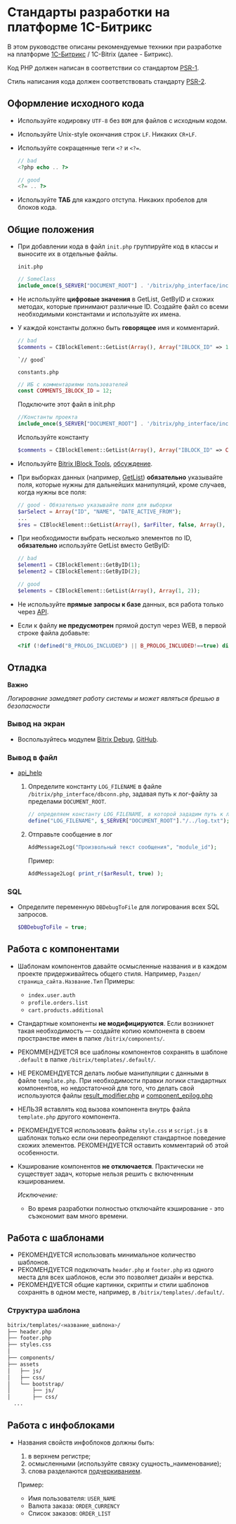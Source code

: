# Стандарты разработки на платформе 1С-Битрикс

В этом руководстве описаны рекомендуемые техники при разработке на платформе [1С-Битрикс](http://www.1c-bitrix.ru/) / 1C-Bitrix (далее - Битрикс).

Код PHP должен написан в соответствии со стандартом [PSR-1](https://github.com/php-fig/fig-standards/blob/master/accepted/PSR-1-basic-coding-standard.md).

Стиль написания кода должен соответствовать стандарту [PSR-2](https://github.com/php-fig/fig-standards/blob/master/accepted/PSR-2-coding-style-guide.md).

## Оформление исходного кода

- Используйте кодировку `UTF-8` без `BOM` для файлов с исходным кодом.
- Используйте Unix-style окончания строк `LF`. Никаких `CR+LF`.
- Используйте сокращенные теги `<?` и `<?=`.
 
    ```php
    // bad
    <?php echo .. ?>

    // good
    <?= .. ?>
    ```

- Используйте **ТАБ** для каждого отступа. Никаких пробелов для блоков кода.

## Общие положения

- При добавлении кода в файл `init.php` группируйте код в классы и выносите их в отдельные файлы.
 
    `init.php`
    ```php
    // SomeClass
    include_once($_SERVER["DOCUMENT_ROOT"] . '/bitrix/php_interface/includes/some_class.php');
    ```
- Не используйте **цифровые значения** в GetList, GetByID и схожих методах, которые принимают различные ID. Создайте файл со всеми необходимыми константами и используйте их имена. 
- У каждой константы должно быть **говорящее** имя и комментарий.

    ```php
    // bad
    $comments = CIBlockElement::GetList(Array(), Array("IBLOCK_ID" => 12));
    ```
    
	  `// good`
	
    `constants.php` 
    
    ```php
    // ИБ с комментариями пользователей
    const COMMENTS_IBLOCK_ID = 12;
    ```
    Подключите этот файл в init.php
    ```php
    //Константы проекта
    include_once($_SERVER["DOCUMENT_ROOT"] . '/bitrix/php_interface/includes/constants.php');
    ```
    Используйте константу
    ```php
    $comments = CIBlockElement::GetList(Array(), Array("IBLOCK_ID" => COMMENTS_IBLOCK_ID));
    ```
- Используйте [Bitrix IBlock Tools](https://github.com/xescoder/bitrix-iblock-tools), [обсуждение](http://habrahabr.ru/post/185080/).
- При выборках данных (например, [GetList](http://dev.1c-bitrix.ru/api_help/iblock/classes/ciblockelement/getlist.php)) **обязательно** указывайте поля, которые нужны для дальнейших манипуляций, кроме случаев, когда нужны все поля:

    ```php
    // good - Обязательно указывайте поля для выборки
    $arSelect = Array("ID", "NAME", "DATE_ACTIVE_FROM");
    ...
    $res = CIBlockElement::GetList(Array(), $arFilter, false, Array(), $arSelect);
    ```
- При необходимости выбрать несколько элементов по ID, **обязательно** используйте GetList вместо GetByID:

    ```php
    // bad
    $element1 = CIBlockElement::GetByID(1);
    $element2 = CIBlockElement::GetByID(2);

    // good
    $elements = CIBlockElement::GetList(Array(), Array(1, 2));
    ```
- Не используйте **прямые запросы к базе** данных, вся работа только через [API](http://dev.1c-bitrix.ru/api_help/).
- Если к файлу **не предусмотрен** прямой доступ через WEB, в первой строке файла добавьте:

    ```php
    <?if (!defined("B_PROLOG_INCLUDED") || B_PROLOG_INCLUDED!==true) die();?>
    ```

## Отладка

**Важно**

  *Логирование замедляет работу системы и может являться брешью в безопасности*

### Вывод на экран

* Воспользуйтесь модулем [Bitrix Debug](http://marketplace.1c-bitrix.ru/solutions/scrollup.bxd/), [GitHub](https://github.com/ancorp/bitrix-debug).

### Вывод в файл

* [api_help](http://dev.1c-bitrix.ru/api_help/main/functions/debug/index.php)

    1. Определите константу `LOG_FILENAME` в файле `/bitrix/php_interface/dbconn.php`, задавая путь к лог-файлу за пределами `DOCUMENT_ROOT`.

        ```php
        // определяем константу LOG_FILENAME, в которой зададим путь к лог-файлу
        define("LOG_FILENAME", $_SERVER["DOCUMENT_ROOT"]."/../log.txt");
        ```

    2. Отправьте сообщение в лог
    
        ```php
        AddMessage2Log("Произвольный текст сообщения", "module_id");
        ```

        Пример:

        ```php
        AddMessage2Log( print_r($arResult, true) );
        ```

### SQL

* Определите переменную `DBDebugToFile` для логирования всех SQL запросов.

    ```php
    $DBDebugToFile = true;
    ```

## Работа с компонентами

- Шаблонам компонентов давайте осмысленные названия и в каждом проекте придерживайтесь общего стиля. Например, `Раздел/страница_сайта.Название.Тип`
Примеры:
 	- `index.user.auth`
	- `profile.orders.list`
 	- `cart.products.additional`
- Стандартные компоненты **не модифицируются**. Если возникнет такая необходимость — создайте копию компонента в своем пространстве имен в папке `/bitrix/components/`.
- РЕКОММЕНДУЕТСЯ все шаблоны компонентов сохранять в шаблоне `.default` в папке `/bitrix/templates/.default/`.
- НЕ РЕКОМЕНДУЕТСЯ делать любые манипуляции с данными в файле `template.php`. При необходимости правки логики стандартных компонентов, но недостаточной для того, что делать свой используются файлы [result_modifier.php](http://dev.1c-bitrix.ru/learning/course/index.php?COURSE_ID=43&LESSON_ID=2830&LESSON_PATH=3913.4565.2830) и [component_epilog.php](http://dev.1c-bitrix.ru/learning/course/index.php?COURSE_ID=43&LESSON_ID=2975&LESSON_PATH=3913.4565.2975)
- НЕЛЬЗЯ вставлять код вызова компонента внутрь файла `template.php` другого компонента.
- РЕКОМЕНДУЕТСЯ использовать файлы `style.css` и `script.js` в шаблонах только если они переопределяют стандартное поведение схожих элементов. РЕКОМЕНДУЕТСЯ оставить комментарий об этой особенности.
- Кэширование компонентов **не отключается**. Практически не существует задач, которые нельзя решить с включенным кэшированием.
  
    *Исключение:*

    - Во время разработки полностью отключайте кэширование - это съэкономит вам много времени. 

## Работа с шаблонами

- РЕКОМЕНДУЕТСЯ использовать минимальное количество шаблонов.
- РЕКОМЕНДУЕТСЯ подключать `header.php` и `footer.php` из одного места для всех шаблонов, если это позволяет дизайн и верстка.
- РЕКОМЕНДУЕТСЯ общие картинки, скрипты и стили шаблонов сохранять в одном месте, например, в `/bitrix/templates/.default/`.

### Структура шаблона

```bash
bitrix/templates/<название_шаблона>/
├── header.php
├── footer.php
├── styles.css
│
├── components/
├── assets
│   ├── js/
│   ├── css/
│   └── bootstrap/
│       ├── js/
│       ├── css/
  ...
```

## Работа с инфоблоками

- Названия свойств инфоблоков должны быть:
    1. в верхнем регистре;
    2. осмысленными (используйте связку сущность_наименование);
    3. слова разделаются [подчеркиванием](http://ru.wikipedia.org/wiki/%D0%9F%D0%BE%D0%B4%D1%87%D1%91%D1%80%D0%BA%D0%B8%D0%B2%D0%B0%D0%BD%D0%B8%D0%B5).
  
    Пример:

    - Имя пользователя: `USER_NAME`
    - Валюта заказа: `ORDER_CURRENCY`
    - Список заказов: `ORDER_LIST`
